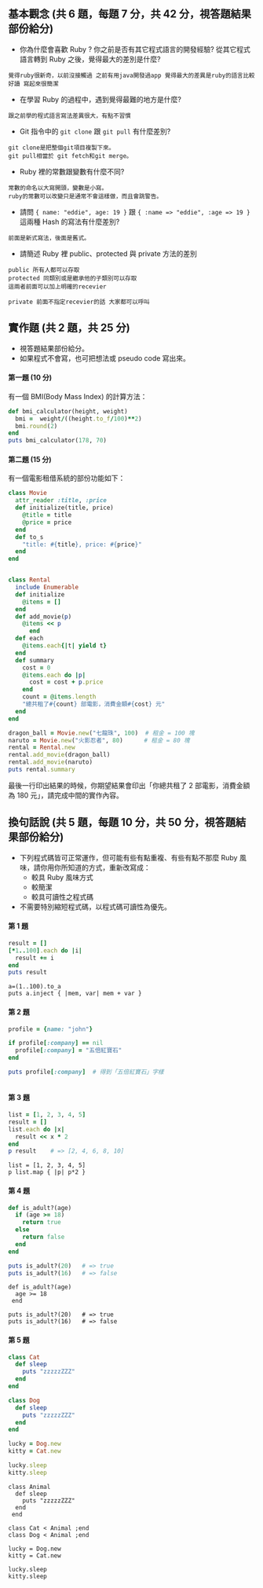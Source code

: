 ## 基本觀念 (共 6 題，每題 7 分，共 42 分，視答題結果部份給分)

* 你為什麼會喜歡 Ruby ? 你之前是否有其它程式語言的開發經驗? 從其它程式語言轉到 Ruby 之後，覺得最大的差別是什麼?
```
覺得ruby很新奇，以前沒接觸過 之前有用java開發過app 覺得最大的差異是ruby的語言比較好讀 寫起來很簡潔
```
* 在學習 Ruby 的過程中，遇到覺得最難的地方是什麼?
```
跟之前學的程式語言寫法差異很大，有點不習慣
```
* Git 指令中的 `git clone` 跟 `git pull` 有什麼差別?
```
git clone是把整個git項目複製下來。
git pull相當於 git fetch和git merge。
```
* Ruby 裡的常數跟變數有什麼不同?
```
常數的命名以大寫開頭，變數是小寫。
ruby的常數可以改變只是通常不會這樣做，而且會跳警告。
```
* 請問 `{ name: "eddie", age: 19 }` 跟 `{ :name => "eddie", :age => 19 }` 這兩種 Hash 的寫法有什麼差別?
```
前面是新式寫法，後面是舊式。
```
* 請簡述 Ruby 裡 public、protected 與 private 方法的差別
```
public 所有人都可以存取
protected 同類別或是繼承他的子類別可以存取
這兩者前面可以加上明確的recevier

private 前面不指定recevier的話 大家都可以呼叫 
```
## 實作題 (共 2 題，共 25 分)

* 視答題結果部份給分。
* 如果程式不會寫，也可把想法或 pseudo code 寫出來。

#### 第一題 (10 分)

有一個 BMI(Body Mass Index) 的計算方法：

```ruby
def bmi_calculator(height, weight)
  bmi =  weight/((height.to_f/100)**2)
  bmi.round(2) 
end
puts bmi_calculator(178, 70)
```

#### 第二題 (15 分)

有一個電影租借系統的部份功能如下：

```ruby
class Movie
  attr_reader :title, :price
  def initialize(title, price)
    @title = title
    @price = price
  end
  def to_s
    "title: #{title}, price: #{price}"
  end
end


class Rental
  include Enumerable
  def initialize 
    @items = []
  end
  def add_movie(p)
    @items << p
      end
  def each
    @items.each{|t| yield t}
  end
  def summary
    cost = 0
    @items.each do |p|
      cost = cost + p.price
    end 
    count = @items.length
    "總共租了#{count} 部電影，消費金額#{cost} 元"
  end
end

dragon_ball = Movie.new("七龍珠", 100)  # 租金 = 100 塊
naruto = Movie.new("火影忍者", 80)      # 租金 = 80 塊
rental = Rental.new
rental.add_movie(dragon_ball)
rental.add_movie(naruto)
puts rental.summary
```

最後一行印出結果的時候，你期望結果會印出「你總共租了 2 部電影，消費金額為 180 元」，請完成中間的實作內容。

## 換句話說 (共 5 題，每題 10 分，共 50 分，視答題結果部份給分)

* 下列程式碼皆可正常運作，但可能有些有點重複、有些有點不那麼 Ruby 風味，請你用你所知道的方式，重新改寫成：
  * 較具 Ruby 風味方式
  * 較簡潔
  * 較具可讀性之程式碼
* 不需要特別縮短程式碼，以程式碼可讀性為優先。

#### 第 1 題

```ruby
result = []
[*1..100].each do |i|
  result += i
end
puts result
```

```
a=(1..100).to_a
puts a.inject { |mem, var| mem + var }

```

#### 第 2 題

```ruby
profile = {name: "john"}

if profile[:company] == nil
  profile[:company] = "五倍紅寶石"
end

puts profile[:company]  # 得到「五倍紅寶石」字樣
```

```

```
#### 第 3 題

```ruby
list = [1, 2, 3, 4, 5]
result = []
list.each do |x|
  result << x * 2
end
p result    # => [2, 4, 6, 8, 10]
```

```
list = [1, 2, 3, 4, 5]
p list.map { |p| p*2 }
```
#### 第 4 題

```ruby
def is_adult?(age)
  if (age >= 18)
    return true
  else
    return false
  end
end

puts is_adult?(20)   # => true
puts is_adult?(16)   # => false
```
```
def is_adult?(age)
  age >= 18
 end

puts is_adult?(20)   # => true
puts is_adult?(16)   # => false
```

#### 第 5 題

```ruby
class Cat
  def sleep
    puts "zzzzzZZZ"
  end
end

class Dog
  def sleep
    puts "zzzzzZZZ"
  end
end

lucky = Dog.new
kitty = Cat.new

lucky.sleep
kitty.sleep
```

```
class Animal 
  def sleep
    puts "zzzzzZZZ"
  end
 end

class Cat < Animal ;end
class Dog < Animal ;end

lucky = Dog.new
kitty = Cat.new

lucky.sleep
kitty.sleep
```
